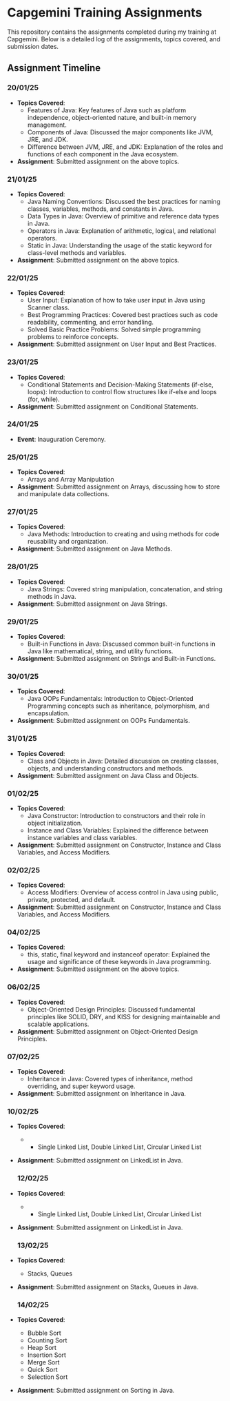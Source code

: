 # Capgemini Training Assignments

This repository contains the assignments completed during my training at Capgemini. Below is a detailed log of the assignments, topics covered, and submission dates.

## Assignment Timeline

### 20/01/25

- **Topics Covered**:
  - Features of Java: Key features of Java such as platform independence, object-oriented nature, and built-in memory management.
  - Components of Java: Discussed the major components like JVM, JRE, and JDK.
  - Difference between JVM, JRE, and JDK: Explanation of the roles and functions of each component in the Java ecosystem.
- **Assignment**: Submitted assignment on the above topics.

### 21/01/25

- **Topics Covered**:
  - Java Naming Conventions: Discussed the best practices for naming classes, variables, methods, and constants in Java.
  - Data Types in Java: Overview of primitive and reference data types in Java.
  - Operators in Java: Explanation of arithmetic, logical, and relational operators.
  - Static in Java: Understanding the usage of the static keyword for class-level methods and variables.
- **Assignment**: Submitted assignment on the above topics.

### 22/01/25

- **Topics Covered**:
  - User Input: Explanation of how to take user input in Java using Scanner class.
  - Best Programming Practices: Covered best practices such as code readability, commenting, and error handling.
  - Solved Basic Practice Problems: Solved simple programming problems to reinforce concepts.
- **Assignment**: Submitted assignment on User Input and Best Practices.

### 23/01/25

- **Topics Covered**:
  - Conditional Statements and Decision-Making Statements (if-else, loops): Introduction to control flow structures like if-else and loops (for, while).
- **Assignment**: Submitted assignment on Conditional Statements.

### 24/01/25

- **Event**: Inauguration Ceremony.

### 25/01/25

- **Topics Covered**:
  - Arrays and Array Manipulation
- **Assignment**: Submitted assignment on Arrays, discussing how to store and manipulate data collections.

### 27/01/25

- **Topics Covered**:
  - Java Methods: Introduction to creating and using methods for code reusability and organization.
- **Assignment**: Submitted assignment on Java Methods.

### 28/01/25

- **Topics Covered**:
  - Java Strings: Covered string manipulation, concatenation, and string methods in Java.
- **Assignment**: Submitted assignment on Java Strings.

### 29/01/25

- **Topics Covered**:
  - Built-in Functions in Java: Discussed common built-in functions in Java like mathematical, string, and utility functions.
- **Assignment**: Submitted assignment on Strings and Built-in Functions.

### 30/01/25

- **Topics Covered**:
  - Java OOPs Fundamentals: Introduction to Object-Oriented Programming concepts such as inheritance, polymorphism, and encapsulation.
- **Assignment**: Submitted assignment on OOPs Fundamentals.

### 31/01/25

- **Topics Covered**:
  - Class and Objects in Java: Detailed discussion on creating classes, objects, and understanding constructors and methods.
- **Assignment**: Submitted assignment on Java Class and Objects.

### 01/02/25

- **Topics Covered**:
  - Java Constructor: Introduction to constructors and their role in object initialization.
  - Instance and Class Variables: Explained the difference between instance variables and class variables.
- **Assignment**: Submitted assignment on Constructor, Instance and Class Variables, and Access Modifiers.

### 02/02/25

- **Topics Covered**:
  - Access Modifiers: Overview of access control in Java using public, private, protected, and default.
- **Assignment**: Submitted assignment on Constructor, Instance and Class Variables, and Access Modifiers.

### 04/02/25

- **Topics Covered**:
  - this, static, final keyword and instanceof operator: Explained the usage and significance of these keywords in Java programming.
- **Assignment**: Submitted assignment on the above topics.

### 06/02/25

- **Topics Covered**:
  - Object-Oriented Design Principles: Discussed fundamental principles like SOLID, DRY, and KISS for designing maintainable and scalable applications.
- **Assignment**: Submitted assignment on Object-Oriented Design Principles.

### 07/02/25

- **Topics Covered**:
  - Inheritance in Java: Covered types of inheritance, method overriding, and super keyword usage.
- **Assignment**: Submitted assignment on Inheritance in Java.

### 10/02/25

- **Topics Covered**:
  - - Single Linked List, Double Linked List, Circular Linked List
- **Assignment**: Submitted assignment on LinkedList in Java.

  ### 12/02/25

- **Topics Covered**:
  - - Single Linked List, Double Linked List, Circular Linked List
- **Assignment**: Submitted assignment on LinkedList in Java.

  ### 13/02/25

- **Topics Covered**:
  - Stacks, Queues
- **Assignment**: Submitted assignment on Stacks, Queues in Java.

  ### 14/02/25

- **Topics Covered**:
  - Bubble Sort
  - Counting Sort
  - Heap Sort
  - Insertion Sort
  - Merge Sort
  - Quick Sort
  - Selection Sort
- **Assignment**: Submitted assignment on Sorting in Java.
